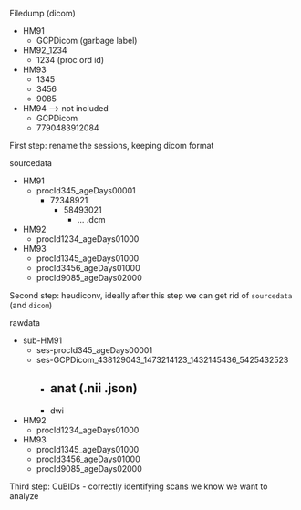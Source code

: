 Filedump (dicom)
- HM91
    - GCPDicom (garbage label)
- HM92_1234
    - 1234 (proc ord id)
- HM93
    - 1345 
    - 3456
    - 9085
- HM94 --> not included
    - GCPDicom
    - 7790483912084

First step: rename the sessions, keeping dicom format

sourcedata
- HM91
    - procId345_ageDays00001
        - 72348921
            - 58493021
                - ... .dcm
- HM92
    - procId1234_ageDays01000
- HM93
    - procId1345_ageDays01000
    - procId3456_ageDays01000
    - procId9085_ageDays02000

Second step: heudiconv, ideally after this step we can get rid of `sourcedata` (and `dicom`)

rawdata
- sub-HM91
    - ses-procId345_ageDays00001
    - ses-GCPDicom_438129043_1473214123_1432145436_5425432523
        - anat (.nii .json)
            - 
        - dwi
- HM92
    - procId1234_ageDays01000
- HM93
    - procId1345_ageDays01000
    - procId3456_ageDays01000
    - procId9085_ageDays02000

Third step: CuBIDs - correctly identifying scans we know we want to analyze
